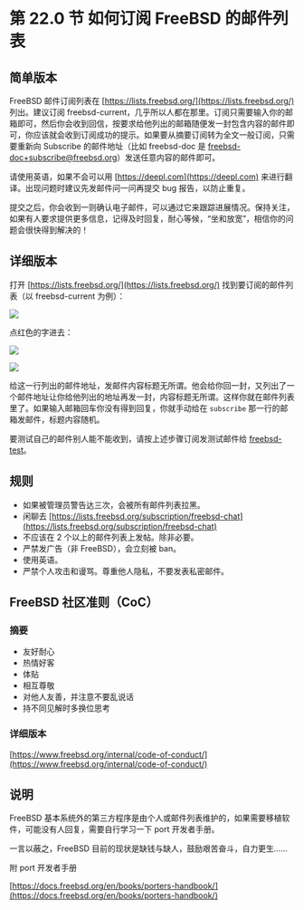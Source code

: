 # 第 22.0 节 如何订阅 FreeBSD 的邮件列表

## 简单版本

FreeBSD 邮件订阅列表在 [https://lists.freebsd.org/](https://lists.freebsd.org/) 列出。建议订阅 freebsd-current，几乎所以人都在那里。订阅只需要输入你的邮箱即可，然后你会收到回信，按要求给他列出的邮箱随便发一封包含内容的邮件即可，你应该就会收到订阅成功的提示。如果要从摘要订阅转为全文一般订阅，只需要重新向 Subscribe 的邮件地址（比如 freebsd-doc 是 freebsd-doc+subscribe@freebsd.org）发送任意内容的邮件即可。

请使用英语，如果不会可以用 [https://deepl.com](https://deepl.com) 来进行翻译。出现问题时建议先发邮件问一问再提交 bug 报告，以防止重复。

提交之后，你会收到一则确认电子邮件，可以通过它来跟踪进展情况。保持关注，如果有人要求提供更多信息，记得及时回复，耐心等候，“坐和放宽”，相信你的问题会很快得到解决的！

## 详细版本

打开 [https://lists.freebsd.org/](https://lists.freebsd.org/) 找到要订阅的邮件列表（以 freebsd-current 为例）：

![](../.gitbook/assets/mail1.png)

点红色的字进去：

![](../.gitbook/assets/mail2.png)

![](../.gitbook/assets/mail3.png)

给这一行列出的邮件地址，发邮件内容标题无所谓。他会给你回一封，又列出了一个邮件地址让你给他列出的地址再发一封，内容标题无所谓。这样你就在邮件列表里了。如果输入邮箱回车你没有得到回复，你就手动给在 `subscribe` 那一行的邮箱发邮件，标题内容随机。

要测试自己的邮件别人能不能收到，请按上述步骤订阅发测试邮件给 [freebsd-test](https://lists.freebsd.org/subscription/freebsd-test)。

## 规则

- 如果被管理员警告达三次，会被所有邮件列表拉黑。
- 闲聊去 [https://lists.freebsd.org/subscription/freebsd-chat](https://lists.freebsd.org/subscription/freebsd-chat)
- 不应该在 2 个以上的邮件列表上发帖。除非必要。
- 严禁发广告（非 FreeBSD），会立刻被 ban。
- 使用英语。
- 严禁个人攻击和谩骂。尊重他人隐私，不要发表私密邮件。

## FreeBSD 社区准则（CoC）

### 摘要

- 友好耐心
- 热情好客
- 体贴
- 相互尊敬
- 对他人友善，并注意不要乱说话
- 持不同见解时多换位思考

### 详细版本

[https://www.freebsd.org/internal/code-of-conduct/](https://www.freebsd.org/internal/code-of-conduct/)

## 说明

FreeBSD 基本系统外的第三方程序是由个人或邮件列表维护的，如果需要移植软件，可能没有人回复，需要自行学习一下 port 开发者手册。

一言以蔽之，FreeBSD 目前的现状是缺钱与缺人，鼓励艰苦奋斗，自力更生……

附 port 开发者手册

[https://docs.freebsd.org/en/books/porters-handbook/](https://docs.freebsd.org/en/books/porters-handbook/)
